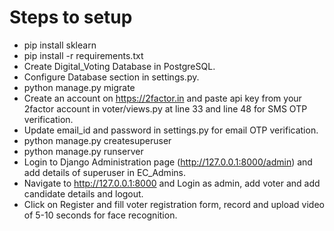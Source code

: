 # Steps to setup
* pip install sklearn
* pip install -r requirements.txt
* Create Digital_Voting Database in PostgreSQL.
* Configure Database section in settings.py.
* python manage.py migrate
* Create an account on https://2factor.in and paste api key from your 2factor account in voter/views.py at line 33 and line 48 for SMS OTP verification.
* Update email_id and password in settings.py for email OTP verification.
* python manage.py createsuperuser
* python manage.py runserver
* Login to Django Administration page (http://127.0.0.1:8000/admin) and add details of superuser in EC_Admins.
* Navigate to http://127.0.0.1:8000 and Login as admin, add voter and add candidate details and logout.
* Click on Register and fill voter registration form, record and upload video of 5-10 seconds for face recognition.